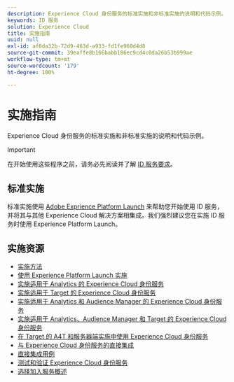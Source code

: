 ```yaml
---
description: Experience Cloud 身份服务的标准实施和非标准实施的说明和代码示例。
keywords: ID 服务
solution: Experience Cloud
title: 实施指南
uuid: null
exl-id: af6da32b-72d9-463d-a933-fd1fe960d4d8
source-git-commit: 39eaffe8b166babb186ec9cd4c0da26b53b999ae
workflow-type: tm+mt
source-wordcount: '179'
ht-degree: 100%

---
```


# 实施指南

Experience Cloud 身份服务的标准实施和非标准实施的说明和代码示例。

>[!IMPORTANT]
>
>在开始使用这些程序之前，请务必先阅读并了解 [ID 服务要求](../reference/requirements.md)。

## 标准实施

标准实施使用 [Adobe Exprience Platform Launch](https://experienceleague.adobe.com/docs/experience-platform/tags/home.html) 来帮助您开始使用 ID 服务，并将其与其他 Experience Cloud 解决方案相集成。我们强烈建议您在实施 ID 服务时使用 Experience Platform Launch。

## 实施资源

* [实施方法](implementation-methods.md)
* [使用 Experience Platform Launch 实施](ecid-implement-with-launch.md)
* [实施适用于 Analytics 的 Experience Cloud 身份服务](setup-analytics.md)
* [实施适用于 Target 的 Experience Cloud 身份服务](setup-target.md)
* [实施适用于 Analytics 和 Audience Manager 的 Experience Cloud 身份服务](setup-aam-analytics.md)
* [实施适用于 Analytics、Audience Manager 和 Target 的 Experience Cloud 身份服务](setup-aam-analytics-target.md)
* [在 Target 的 A4T 和服务器端实施中使用 Experience Cloud 身份服务](ecid-a4t-target.md)
* [与 Experience Cloud 身份服务的直接集成](direct-integration.md)
* [直接集成用例](direct-integration-examples.md)
* [测试和验证 Experience Cloud 身份服务](test-verify.md)
* [选择加入服务概述](opt-in-service/optin-overview.md)
